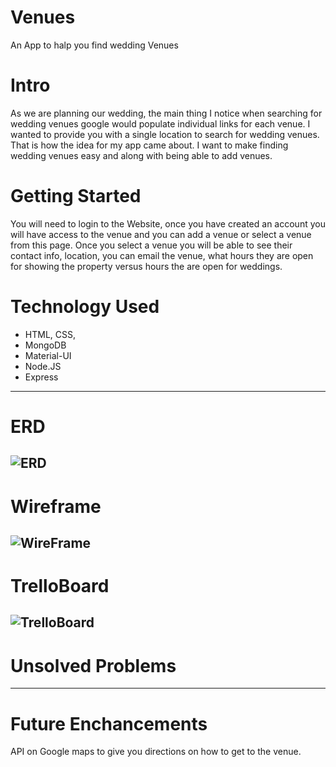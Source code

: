 # Venues
 An App to halp you find wedding Venues

# Intro
As we are planning our wedding, the main thing I notice when searching for wedding venues google would populate individual links for each venue. I wanted to provide you with a single location to search for wedding venues. That is how the idea for my app came about. I want to make finding wedding venues easy and along with being able to add venues. 

# Getting Started
You will need to login to the Website, once you have created an account you will have access to the venue and you can add a venue or select a venue from this page. Once you select a venue you will be able to see their contact info, location, you can email the venue, what hours they are open for showing the property versus hours the are open for weddings.

# Technology Used
- HTML, CSS,
- MongoDB
- Material-UI
- Node.JS
- Express
---

# ERD
![ERD](https://i.imgur.com/p2Gf5Da.jpg)
---
# Wireframe
![WireFrame](https://i.imgur.com/CePbFc3.jpg)
---
# TrelloBoard
![TrelloBoard](https://i.imgur.com/ibc51Yo.jpg)
---
# Unsolved Problems 

---
# Future Enchancements
API on Google maps to give you directions on how to get to the venue.



